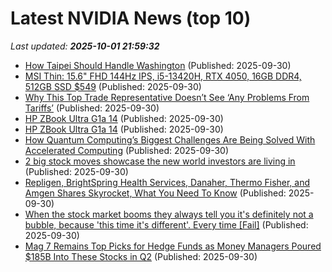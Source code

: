 # Latest NVIDIA News (top 10)
_Last updated: **2025-10-01 21:59:32**_

- [How Taipei Should Handle Washington](http://foreignpolicy.com/2025/09/30/taiwan-china-trump-independence-tsmc-semiconductor/) (Published: 2025-09-30)
- [MSI Thin: 15.6" FHD 144Hz IPS, i5-13420H, RTX 4050, 16GB DDR4, 512GB SSD $549](https://slickdeals.net/f/18648961-msi-thin-15-6-fhd-144hz-ips-i5-13420h-rtx-4050-16gb-ddr4-512gb-ssd-549) (Published: 2025-09-30)
- [Why This Top Trade Representative Doesn’t See ‘Any Problems From Tariffs’](https://biztoc.com/x/b0d566b6af50e67d) (Published: 2025-09-30)
- [HP ZBook Ultra G1a 14](https://me.pcmag.com/en/laptops/32552/hp-zbook-ultra-g1a-14) (Published: 2025-09-30)
- [HP ZBook Ultra G1a 14](https://uk.pcmag.com/laptops/160368/hp-zbook-ultra-g1a-14) (Published: 2025-09-30)
- [How Quantum Computing’s Biggest Challenges Are Being Solved With Accelerated Computing](https://blogs.nvidia.com/blog/how-quantum-computings-biggest-challenges-solved-accelerated-computing/) (Published: 2025-09-30)
- [2 big stock moves showcase the new world investors are living in](https://www.businessinsider.com/coreweave-pfizer-stock-crwv-pfe-trumprx-meta-deal-ai-2025-9) (Published: 2025-09-30)
- [Repligen, BrightSpring Health Services, Danaher, Thermo Fisher, and Amgen Shares Skyrocket, What You Need To Know](https://finance.yahoo.com/news/repligen-brightspring-health-services-danaher-200540066.html) (Published: 2025-09-30)
- [When the stock market booms they always tell you it's definitely not a bubble, because 'this time it's different'. Every time [Fail]](https://www.fark.com/comments/13829626/When-stock-market-booms-they-always-tell-you-its-definitely-not-a-bubble-because-this-time-its-different-Every-time) (Published: 2025-09-30)
- [Mag 7 Remains Top Picks for Hedge Funds as Money Managers Poured $185B Into These Stocks in Q2](https://www.ibtimes.com/mag-7-remains-top-picks-hedge-funds-money-managers-poured-185b-these-stocks-q2-3784904) (Published: 2025-09-30)

